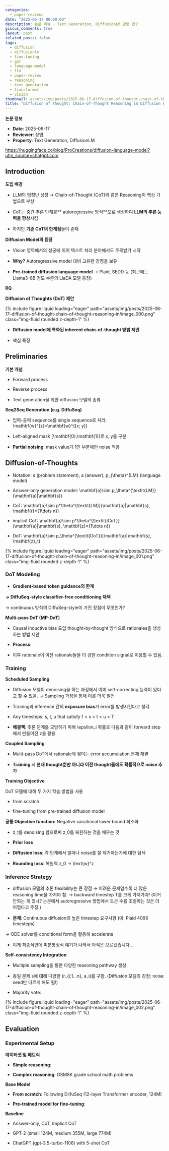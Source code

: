 ```yaml
---
categories:
  - paper-reviews
date: "2025-06-17 00:00:00"
description: 논문 리뷰 - Text Generation, DiffusionLM 관련 연구
giscus_comments: true
layout: post
related_posts: false
tags:
  - diffusion
  - diffusionlm
  - fine-tuning
  - gpt
  - language-model
  - llm
  - paper-review
  - reasoning
  - text generation
  - transformer
  - vision
thumbnail: assets/img/posts/2025-06-17-diffusion-of-thought-chain-of-thought-reasoning-in/thumbnail.jpg
title: "Diffusion of Thought: Chain-of-Thought Reasoning in Diffusion Language Models"
---
```


**논문 정보**

- **Date**: 2025-06-17
- **Reviewer**: 상엽
- **Property**: Text Generation, DiffusionLM

https://huggingface.co/blog/ProCreations/diffusion-language-model?utm_source=chatgpt.com

## Introduction

**도입 배경**

- LLM의 엄청난 성장 → Chain-of-Thought (CoT)와 같은 Reasoning이 핵심 기법으로 부상

- CoT는 중간 추론 단계를** autoregressive 방식**으로 생성하여 **LLM의 추론 능력을 향상**시킴

- 하지만 **기존 CoT의 한계점**들이 존재

**Diffusion Model의 등장**

- Vision 영역에서의 성공에 이어 텍스트 처리 분야에서도 주목받기 시작

- **Why?** Autoregressive model 대비 고유한 강점을 보유

- **Pre-trained diffusion language model** → Plaid, SEDD 등 (최근에는 Llama3-8B 정도 수준의 LlaDA 모델 등장)

**RQ**

**Diffusion of Thoughts (DoT) 제안**

{% include figure.liquid loading="eager" path="assets/img/posts/2025-06-17-diffusion-of-thought-chain-of-thought-reasoning-in/image_000.png" class="img-fluid rounded z-depth-1" %}

- **Diffusion model에 특화된 inherent chain-of-thought 방법 제안**

- 핵심 특징

## Preliminaries

**기본 개념**

- Forward process

- Reverse process

- Text generation을 위한 diffusion 모델의 종류

**Seq2Seq Generation (e.g. DiffuSeq)**

- 입력-출력 sequence를 single sequence로 처리: \mathbf{w}^{z}=\mathbf{w}^{[x; y]}

- Left-aligned mask [\mathbf{0};\mathbf{1}]로 x, y를 구분

- **Partial noising**: mask value가 1인 부분에만 noise 적용

## Diffusion-of-Thoughts

- Notation: s (problem statement), a (answer), p\_{\theta}^{LM} (language model)

- Answer-only generation model: \mathbf{a}\sim p\_\theta^{\textit{LM}}(\mathbf{a}|\mathbf{s})

- CoT: \mathbf{a}\sim p*\theta^{\textit{LM}}(\mathbf{a}|\mathbf{s}, \mathbf{r}*{1\dots n})

- implicit CoT: \mathbf{a}\sim p*\theta^{\textit{iCoT}}(\mathbf{a}|\mathbf{s}, \mathbf{z}*{1\dots n})

- DoT: \mathbf{a}\sim p\_\theta^{\textit{DoT}}(\mathbf{a}|\mathbf{s}, \mathbf{z}\_t)

{% include figure.liquid loading="eager" path="assets/img/posts/2025-06-17-diffusion-of-thought-chain-of-thought-reasoning-in/image_001.png" class="img-fluid rounded z-depth-1" %}

### DoT Modeling

- **Gradient-based token guidance의 한계**

**→ DiffuSeq-style classifier-free conditioning 채택**

→ continuous 방식의 DiffuSeq-style이 가진 장점이 무엇인가?

**Multi-pass DoT (MP-DoT)**

- Causal inductive bias 도입 thought-by-thought 방식으로 rationales을 생성하는 방법 제안

- **Process**:

- 이후 rationale이 이전 rationale들을 더 강한 condition signal로 이용할 수 있음.

### Training

**Scheduled Sampling**

- Diffusion 모델이 denoising을 하는 과정에서 이미 self-correcting 능력이 있다고 할 수 있음. → Sampling 과정을 통해 이를 더욱 발전

- Training과 inference 간의 **exposure bias**가 error를 발생시킨다고 생각

- Any timesteps: s, t, u that satisfy 1 < s < t < u < T

- **해결책**: 추론 단계를 모방하기 위해 \epsilon_i 확률로 다음과 같이 forward step에서 만들어진 z를 활용

**Coupled Sampling**

- Multi-pass DoT에서 rationale에 쌓이는 error accumulation 문제 해결

- **Training 시 현재 thought뿐만 아니라 이전 thought들에도 확률적으로 noise 추가**

**Training Objective**

DoT 모델에 대해 두 가지 학습 방법을 사용

- from scratch

- fine-tuning from pre-trained diffusion model

**공통 Objective function:** Negative variational lower bound 최소화

- z_t를 denoising 함으로써 z_0를 복원하는 것을 배우는 것

- **Prior loss**

- **Diffusion loss**: 각 단계에서 얼마나 noise를 잘 제거하는가에 대한 탐색

- **Rounding loss**: 복원력 z_0 → \text{w}^z

### Inference Strategy

- diffusion 모델의 추론 flexibility는 큰 장점 → 어려운 문제일수록 더 많은 reasoning time을 가져야 함. → backward timestep T를 크게 가져가자! (이거 안되는 게 있나? 논문에서 autoregressive 방법에서 토큰 수를 조절하는 것은 더 어렵다고 주장.)

- **문제**: Continuous diffusion의 높은 timestep 요구사항 (예: Plaid 4096 timesteps)

→ ODE solver를 conditional form을 활용해 accelerate

- 이게 최종식인데 미분방정식 얘기가 나와서 아직은 모르겠습니다….

**Self-consistency Integration**

- Multiple sampling을 통한 다양한 reasoning pathway 생성

- 동일 문제 s에 대해 다양한 (r\_{i;1...n}, a_i)를 구함. (Diffusion 모델의 강점: noise seed만 다르게 해도 됨!)

- Majority vote:

{% include figure.liquid loading="eager" path="assets/img/posts/2025-06-17-diffusion-of-thought-chain-of-thought-reasoning-in/image_002.png" class="img-fluid rounded z-depth-1" %}

## Evaluation

### Experimental Setup

**데이터셋 및 메트릭**

- **Simple reasoning**:

- **Complex reasoning**: GSM8K grade school math problems

**Base Model**

- **From scratch**: Following DiifuSeq (12-layer Transformer encoder, 124M)

- **Pre-trained model for fine-tuning**:

**Baseline**

- Answer-only, CoT, Implicit CoT

- GPT-2 (small 124M, medium 355M, large 774M)

- ChatGPT (gpt-3.5-turbo-1106) with 5-shot CoT
